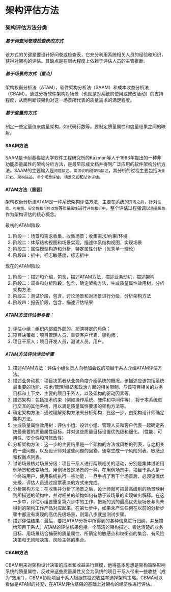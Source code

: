 # 架构评估方法 <!-- {docsify-ignore-all} -->



### 架构评估方法分类



##### 基于调查问卷或检查表的方式

​    该方式的关键是要设计好问卷或检查表，它充分利用系统相关人员的经验和知识，获得对架构的评估。其缺点是在很大程度上依赖于评估人员的主管推断。



##### 基于场景的方式（重点）

​    架构权衡分析法（ATAM），软件架构分析法（SAAM）和成本收益分析法（CBAM）。通过分析软件架构对场景（也就是对系统的使用或修改活动）的支持程度，从而判断该架构对这一场景所代表的质量需求的满足程度。



##### 基于度量的方式

​    制定一些定量值来度量架构，如代码行数等。要制定质量属性和度量结果之间的映射。



#### SAAM方法

​    SAAM是卡耐基梅陇大学软件工程研究所的Kazman等人于1983年提出的一种非功能质量属性的架构分析方法，是最早形成文档并得到广泛应用的软件架构分析方法。SAAM的主要输入是`问题描述`、`需求说明`和`架构描述`，其分析的过程主要包括`场景开发`、`架构描述`、`单个场景评估`、`场景交互`和`总体评估`。



#### ATAM方法（重要）

​    架构权衡分析法ATAM是一种系统架构评估方法，主要在系统的`开发之前`，针对`性能、可用性、安全性和可修改性`等`质量属性`进行`评价和折中`，整个评估过程强调以`质量属性`作为架构评估的核心概念。

最初的ATAM阶段

1. 阶段一：场景和需求收集，收集场景；收集需求/约束/环境
2. 阶段二：体系结构视图和场景实现，描述体系结构视图，实现场景
3. 阶段三：属性模型构造和分析，特定属性分析（优秀单一理论）
4. 阶段四：折中，标志敏感度，标志折中

现在的ATAM阶段

1. 阶段一：描述和介绍，包含，描述ATAM方法，描述业务动机，描述架构
2. 阶段二：调查和分析阶段，包含，确定架构方法，生成质量属性效用树，分析架构方法
3. 阶段三：测试阶段，包含，讨论场景和对场景进行分级，分析架构方法
4. 阶段四：报告阶段，包含，描述评估结果

##### ATAM方法评估参与者：

1. 评估小组：组织内部或外部的、扮演特定的角色；
2. 项目决策者：项目管理人员、重要客户代表、架构师；
3. 项目干系人：项目开发人员，测试人员，用户。

##### ATAM方法评估活动步骤

1. 描述ATAM方法：评估小组负责人向参加会议的项目干系人介绍ATAM评估方法。
2. 描述业务动机：项目决策者从业务角度介绍系统的概况。该描述应该包括系统最重要的功能、技术/管理/经济和政治方面的相关限制、与该项目相关的业务目标和上下文、主要的项目干系人，以及架构的驱动因素等。
3. 描述架构：包括技术约束（例如操作系统、硬件和中间件等），将于本系统进行交互的其他系统、用以满足质量属性要求的架构方法等。
4. 确定架构方法：通过理解架构方法来分析架构，在这一步，由架构设计师确定架构方法。
5. 生成质量属性效用树：评估小组、设计小组、管理人员和客户代表一起确定系统最重要的质量属性目标，并对这些质量目标设置优先级和细化。（性能、可用性、安全性和可修改性）
6. 分析架构方法：这一步的主要结果是一个架构的方法或风格的列表，与之相关的一些问题，以及设计师对这些问题的回答。通常生成一个风险列表、敏感点和权衡点列表。
7. 讨论场景核对场景分级：项目干系人进行两项相关的活动，分别是集体讨论用例场景和改变场景。用例场景是场景的一种，在用例场景中，项目干系人是一个终端用户，使用系统执行一些功能，一旦手机了若干个场景后，必须设置优先级，评估人员通过投票表决的方式来完成。
8. 分析架构方法：在收集并分析了场景之后，设计师就可把最高级别的场景映射到所描述的架构中，并对相关的架构如何有助于该场景的实现做出解释。在这一步中，评估小组要重复第六步中的工作，把新的到的最高优先级场景与尚未得到的架构工作产品对应起来。在第七步中，如果未产生任何在以前的分析步骤中都没有发现的高优先级场景，则第八步就是测试步骤。
9. 描述评估结果：最后，要把ATAM分析中所得到的各种信息进行归纳，并反馈给项目干系人。ATAM的评估结果包括一个简洁的架构描述、表达清楚的业务目标、用场景结合捕获的质量属性、所确定的敏感点和权衡点的集合、有风险决策和无风险决策、风险主体的集合。

#### CBAM方法

​    CBAM用来对架构设计决策的成本和收益进行建模，他得基本思想是架构策略影响系统的质量属性，反过来这些质量属性又会为系统的项目干系人带来一些收益（成为“效用”），CBMA协助项目干系人根据其投资收益率选择架构策略。CBMA可以看做是ATAM的补充，在ATAM评估结果的基础上对架构的经济性进行评估。